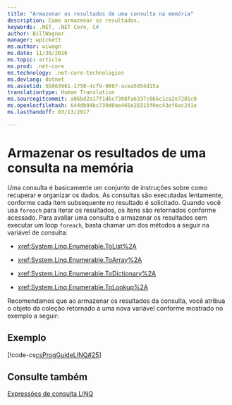 ```yaml
---
title: "Armazenar os resultados de uma consulta na memória"
description: Como armazenar os resultados.
keywords: .NET, .NET Core, C#
author: BillWagner
manager: wpickett
ms.author: wiwagn
ms.date: 11/30/2016
ms.topic: article
ms.prod: .net-core
ms.technology: .net-core-technologies
ms.devlang: dotnet
ms.assetid: 5b863961-1750-4cf9-9607-acea5054d15a
translationtype: Human Translation
ms.sourcegitcommit: a06bd2a17f1d6c7308fa6337c866c1ca2e7281c0
ms.openlocfilehash: 644db94bc739d0ae465e28315f0ec43ef6ac241e
ms.lasthandoff: 03/13/2017

---
```

# <a name="store-the-results-of-a-query-in-memory"></a>Armazenar os resultados de uma consulta na memória

Uma consulta é basicamente um conjunto de instruções sobre como recuperar e organizar os dados. As consultas são executadas lentamente, conforme cada item subsequente no resultado é solicitado. Quando você usa `foreach` para iterar os resultados, os itens são retornados conforme acessado. Para avaliar uma consulta e armazenar os resultados sem executar um loop `foreach`, basta chamar um dos métodos a seguir na variável de consulta:  
  
-   <xref:System.Linq.Enumerable.ToList%2A>  
  
-   <xref:System.Linq.Enumerable.ToArray%2A>  
  
-   <xref:System.Linq.Enumerable.ToDictionary%2A>  
  
-   <xref:System.Linq.Enumerable.ToLookup%2A>  
  
 Recomendamos que ao armazenar os resultados da consulta, você atribua o objeto da coleção retornado a uma nova variável conforme mostrado no exemplo a seguir:  
  
## <a name="example"></a>Exemplo  
 [!code-cs[csProgGuideLINQ#25](../../../samples/snippets/csharp/concepts/linq/how-to-store-the-results-of-a-query-in-memory_1.cs)]  
  

## <a name="see-also"></a>Consulte também  
 [Expressões de consulta LINQ](index.md)
